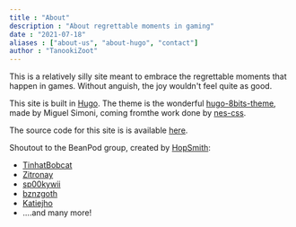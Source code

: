 ```yaml
---
title : "About"
description : "About regrettable moments in gaming"
date : "2021-07-18"
aliases : ["about-us", "about-hugo", "contact"]
author : "TanookiZoot"
---
```


This is a relatively silly site meant to embrace the regrettable moments that happen in games.  Without anguish, the joy wouldn't feel quite as good.


This site is built in [Hugo](https://gohugo.io/).  The theme is the wonderful [hugo-8bits-theme](https://github.com/miguelsimoni/hugo-8bits-theme), made by Miguel Simoni, coming fromthe work done by  [nes-css](https://nostalgic-css.github.io/NES.css/).

The source code for this site is is available [here](https://github.com/zo0o0ot/regrettable-moments-in-gaming-2).

Shoutout to the BeanPod group, created by [HopSmith](https://www.twitch.tv/hopsmith):


- [TinhatBobcat](https://www.twitch.tv/tinhatbobcat)
- [Zitronay](https://www.twitch.tv/zitronay)
- [sp00kywii](https://www.twitch.tv/sp00kykwii)
- [bznzgoth](https://www.twitch.tv/bznzgoth)
- [Katiejho](https://www.twitch.tv/katiejho)
- ....and many more!